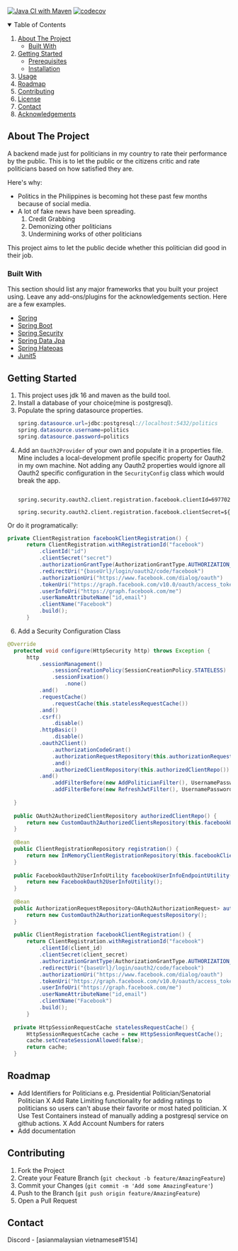 <!--
*** Thanks for checking out the Best-README-Template. If you have a suggestion
*** that would make this better, please fork the repo and create a pull request
*** or simply open an issue with the tag "enhancement".
*** Thanks again! Now go create something AMAZING! :D
-->



<!-- PROJECT SHIELDS -->
<!--
*** I'm using markdown "reference style" links for readability.
*** Reference links are enclosed in brackets [ ] instead of parentheses ( ).
*** See the bottom of this document for the declaration of the reference variables
*** for contributors-url, forks-url, etc. This is an optional, concise syntax you may use.
*** https://www.markdownguide.org/basic-syntax/#reference-style-links
-->

[![Java CI with Maven](https://github.com/talentedasian/For-Politicians/actions/workflows/build.yml/badge.svg?branch=1.x.x.RESTFUL)](https://github.com/talentedasian/For-Politicians/actions/workflows/build.yml)
[![codecov](https://codecov.io/gh/talentedasian/For-Politicians/branch/1.x.x.RESTFUL/graph/badge.svg?token=6VUTJC5D3G)](https://codecov.io/gh/talentedasian/For-Politicians)

<!-- TABLE OF CONTENTS -->
<details open="open">
  <summary>Table of Contents</summary>
  <ol>
    <li>
      <a href="#about-the-project">About The Project</a>
      <ul>
        <li><a href="#built-with">Built With</a></li>
      </ul>
    </li>
    <li>
      <a href="#getting-started">Getting Started</a>
      <ul>
        <li><a href="#prerequisites">Prerequisites</a></li>
        <li><a href="#installation">Installation</a></li>
      </ul>
    </li>
    <li><a href="#usage">Usage</a></li>
    <li><a href="#roadmap">Roadmap</a></li>
    <li><a href="#contributing">Contributing</a></li>
    <li><a href="#license">License</a></li>
    <li><a href="#contact">Contact</a></li>
    <li><a href="#acknowledgements">Acknowledgements</a></li>
  </ol>
</details>



<!-- ABOUT THE PROJECT -->
## About The Project


A backend made just for politicians in my country to rate their performance by the public. This is to let the public or the citizens critic and rate politicians based on how satisfied they are.

Here's why:
* Politics in the Philippines is becoming hot these past few months because of social media. 
* A lot of fake news have been spreading. 
  1. Credit Grabbing 
  2. Demonizing other politicians
  3. Undermining works of other politicians

This project aims to let the public decide whether this politician did good in their job.

[//]: <>  (A list of commonly used resources that I find helpful are listed in the acknowledgements.)

### Built With

This section should list any major frameworks that you built your project using. Leave any add-ons/plugins for the acknowledgements section. Here are a few examples.
* [Spring](https://spring.io/projects/spring-framework)
* [Spring Boot](https://spring.io/projects/spring-boot)
* [Spring Security](https://spring.io/projects/spring-security)
* [Spring Data Jpa](https://spring.io/projects/spring-data-jpa)
* [Spring Hateoas](https://spring.io/projects/spring-hateoas)
* [Junit5](https://junit.org/junit5/)



<!-- GETTING STARTED -->
## Getting Started
1. This project uses jdk 16 and maven as the build tool.
2. Install a database of your choice(mine is postgresql).
3. Populate the spring datasource properties.
    ```java
    spring.datasource.url=jdbc:postgresql://localhost:5432/politics
    spring.datasource.username=politics
    spring.datasource.password=politics
    ```
5. Add an `Oauth2Provider` of your own and populate it in a properties file. Mine includes a local-development profile specific property for Oauth2 in my own machine. Not adding any Oauth2 properties would ignore all Oauth2 specific configuration in the `SecurityConfig` class which would break the app.
      ```
        spring.security.oauth2.client.registration.facebook.clientId=697702354184763
        spring.security.oauth2.client.registration.facebook.clientSecret=${OAUTH2_CLIENT_SECRET}
      ```  
Or do it programatically:  
  ```java
  private ClientRegistration facebookClientRegistration() {
        return ClientRegistration.withRegistrationId("facebook")
            .clientId("id")
            .clientSecret("secret")
            .authorizationGrantType(AuthorizationGrantType.AUTHORIZATION_CODE)
            .redirectUri("{baseUrl}/login/oauth2/code/facebook")
            .authorizationUri("https://www.facebook.com/dialog/oauth")
            .tokenUri("https://graph.facebook.com/v10.0/oauth/access_token")
            .userInfoUri("https://graph.facebook.com/me")
            .userNameAttributeName("id,email")
            .clientName("Facebook")
            .build();
	    }
  ```
6. Add a Security Configuration Class
  ```java
  @Override
	protected void configure(HttpSecurity http) throws Exception {
		http
			.sessionManagement()
				.sessionCreationPolicy(SessionCreationPolicy.STATELESS)
				.sessionFixation()
					.none()
			.and()
			.requestCache()
				.requestCache(this.statelessRequestCache())
			.and()
			.csrf()
				.disable()
			.httpBasic()
				.disable()
			.oauth2Client()
				.authorizationCodeGrant()
				.authorizationRequestRepository(this.authorizationRequestsRepo())
				.and()
				.authorizedClientRepository(this.authorizedClientRepo())
			.and()
				.addFilterBefore(new AddPoliticianFilter(), UsernamePasswordAuthenticationFilter.class)
				.addFilterBefore(new RefreshJwtFilter(), UsernamePasswordAuthenticationFilter.class);
				
	}
		
	public OAuth2AuthorizedClientRepository authorizedClientRepo() {
		return new CustomOauth2AuthorizedClientsRepository(this.facebookUserInfoEndpointUtility());
	}
	
	@Bean
	public ClientRegistrationRepository registration() {
		return new InMemoryClientRegistrationRepository(this.facebookClientRegistration());
	}
	
	public FacebookOauth2UserInfoUtility facebookUserInfoEndpointUtility() {
		return new FacebookOauth2UserInfoUtility();
	} 
	
	@Bean
	public AuthorizationRequestRepository<OAuth2AuthorizationRequest> authorizationRequestsRepo() {
		return new CustomOauth2AuthorizationRequestsRepository();
	}
	
	public ClientRegistration facebookClientRegistration() {
        return ClientRegistration.withRegistrationId("facebook")
            .clientId(client_id)
            .clientSecret(client_secret)
            .authorizationGrantType(AuthorizationGrantType.AUTHORIZATION_CODE)
            .redirectUri("{baseUrl}/login/oauth2/code/facebook")
            .authorizationUri("https://www.facebook.com/dialog/oauth")
            .tokenUri("https://graph.facebook.com/v10.0/oauth/access_token")
            .userInfoUri("https://graph.facebook.com/me")
            .userNameAttributeName("id,email")
            .clientName("Facebook")
            .build();
	    }
	
	private HttpSessionRequestCache statelessRequestCache() {
		HttpSessionRequestCache cache = new HttpSessionRequestCache();
		cache.setCreateSessionAllowed(false);
		return cache;
	}
  ```

<!-- ROADMAP -->
## Roadmap
* Add Identifiers for Politicians e.g. Presidential Politician/Senatorial Politician 
X Add Rate Limiting functionality for adding ratings to politicians so users can't abuse their favorite or most hated politician.
X Use Test Containers instead of manually adding a postgresql service on github actions.
X Add Account Numbers for raters
* Add documentation



<!-- CONTRIBUTING -->
## Contributing


1. Fork the Project
2. Create your Feature Branch (`git checkout -b feature/AmazingFeature`)
3. Commit your Changes (`git commit -m 'Add some AmazingFeature'`)
4. Push to the Branch (`git push origin feature/AmazingFeature`)
5. Open a Pull Request


<!-- CONTACT -->
## Contact

Discord - [asianmalaysian vietnamese#1514]

